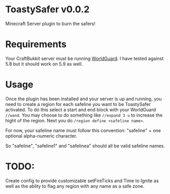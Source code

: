 ToastySafer v0.0.2
===========

Minecraft Server plugin to burn the safers!

Requirements
============

Your CraftBukkit server must be running [WorldGuard](http://dev.bukkit.org/bukkit-plugins/worldguard/).
I have tested against 5.8 but it should work on 5.9 as well.

Usage
=====

Once the plugin has been installed and your server is up and running, you need to create a region for each safeline you want to be ToastySafer activated.
To do this select a start and end block with your WorldGuard `//wand`.  You may choose to do something like `//expand 3 u` to increase the hight of the region.
Next you do `/region define <safeline name>`. 

For now, your safeline name must follow this convention: "safeline" + one optional alpha-numeric character.

So "safeline", "safeline1" and "safelinea" should all be valid safeline names.

TODO:
=====
Create config to provide customizable setFireTicks and Time to Ignite as well as the ablity to flag any region with any name as a safe zone.
